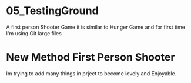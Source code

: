 # 05_TestingGround
A first person Shooter Game it is similar to Hunger Game and for first time I'm using Git large files
# New Method First Person Shooter
Im trying to add many things in prject to become lovely and Enjoyable.
